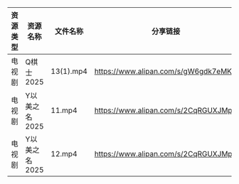 | 资源类型 | 资源名称      | 文件名称      | 分享链接                                 | 更新时间                |
| ---- | --------- | --------- | ------------------------------------ | ------------------- |
| 电视剧  | Q棋士2025   | 13(1).mp4 | https://www.alipan.com/s/gW6gdk7eMKN | 2025-04-04 13:06:42 |
| 电视剧  | Y以美之名2025 | 11.mp4    | https://www.alipan.com/s/2CqRGUXJMpV | 2025-04-04 08:08:05 |
| 电视剧  | Y以美之名2025 | 12.mp4    | https://www.alipan.com/s/2CqRGUXJMpV | 2025-04-04 08:08:05 |
